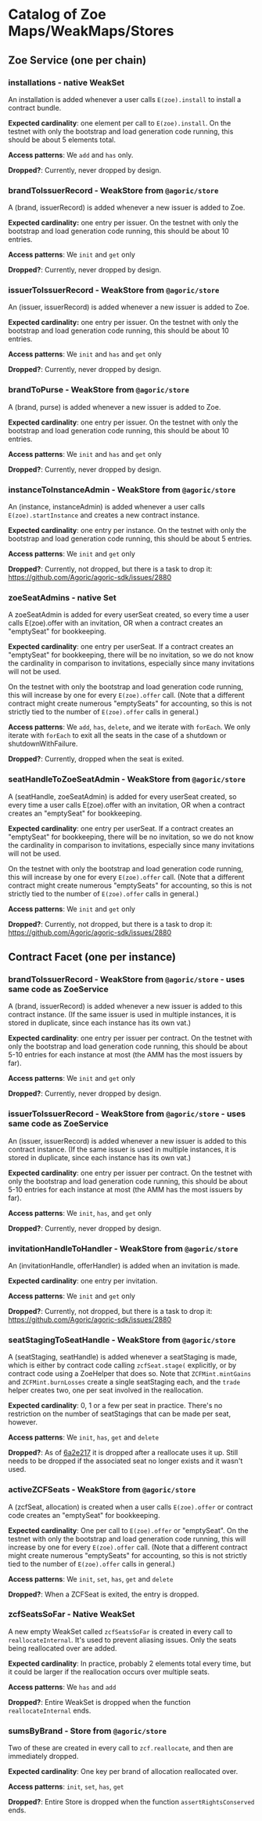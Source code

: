 # Catalog of Zoe Maps/WeakMaps/Stores

## Zoe Service (one per chain)

### installations - native WeakSet

An installation is added whenever a user calls `E(zoe).install` to
install a contract bundle. 

**Expected cardinality**: one element per call
to `E(zoe).install`. On the testnet with only the bootstrap and load
generation code running, this should be about 5 elements total. 

**Access patterns**: We `add` and `has` only.

**Dropped?**: Currently, never dropped by design.

### brandToIssuerRecord - WeakStore from `@agoric/store`

A (brand, issuerRecord) is added whenever a new issuer is added to
Zoe. 

**Expected cardinality:** one entry per issuer. On the testnet with
only the bootstrap and load generation code running, this should be
about 10 entries. 

**Access patterns**: We `init` and `get` only

**Dropped?**: Currently, never dropped by design.

### issuerToIssuerRecord - WeakStore from `@agoric/store`

An (issuer, issuerRecord) is added whenever a new issuer is added to
Zoe.

**Expected cardinality:** one entry per issuer. On the testnet with
only the bootstrap and load generation code running, this should be
about 10 entries. 

**Access patterns**: We `init` and `has` and `get` only

**Dropped?**: Currently, never dropped by design.

### brandToPurse - WeakStore from `@agoric/store`

A (brand, purse) is added whenever a new issuer is added to Zoe.

**Expected cardinality**: one entry per issuer.  On the testnet with
only the bootstrap and load generation code running, this should be
about 10 entries.

**Access patterns**: We `init` and `has` and `get` only

**Dropped?**: Currently, never dropped by design.

### instanceToInstanceAdmin - WeakStore from `@agoric/store`

An (instance, instanceAdmin) is added whenever a user calls
`E(zoe).startInstance` and creates a new contract instance.

**Expected cardinality**: one entry per instance. On the testnet with
only the bootstrap and load generation code running, this should be
about 5 entries. 

**Access patterns**: We `init` and `get` only

**Dropped?**: Currently, not dropped, but there is a task to drop it:
https://github.com/Agoric/agoric-sdk/issues/2880

### zoeSeatAdmins - native Set

A zoeSeatAdmin is added for every userSeat created, so every time a
user calls E(zoe).offer with an invitation, OR when a contract creates
an "emptySeat" for bookkeeping. 

**Expected cardinality**: one entry per userSeat. If a contract
creates an "emptySeat" for bookkeeping, there will be no invitation,
so we do not know the cardinality in comparison to invitations,
especially since many invitations will not be used. 

On the testnet with only the bootstrap and load generation code
running, this will increase by one for every `E(zoe).offer` call.
(Note that a different contract might create numerous "emptySeats" for
accounting, so this is not strictly tied to the number of
`E(zoe).offer` calls in general.)

**Access patterns**: We `add`, `has`, `delete`, and we iterate with
`forEach`. We only iterate with `forEach` to exit all the seats in the
case of a shutdown or shutdownWithFailure. 

**Dropped?**: Currently, dropped when the seat is exited.

### seatHandleToZoeSeatAdmin - WeakStore from `@agoric/store`

A (seatHandle, zoeSeatAdmin) is added for every userSeat created, so
every time a user calls E(zoe).offer with an invitation, OR when a
contract creates an "emptySeat" for bookkeeping. 

**Expected cardinality**: one entry per userSeat. If a contract
creates an "emptySeat" for bookkeeping, there will be no invitation,
so we do not know the cardinality in comparison to invitations,
especially since many invitations will not be used. 

On the testnet with only the bootstrap and load generation code
running, this will increase by one for every `E(zoe).offer` call.
(Note that a different contract might create numerous "emptySeats" for
accounting, so this is not strictly tied to the number of
`E(zoe).offer` calls in general.)

**Access patterns**: We `init` and `get` only

**Dropped?**: Currently, not dropped, but there is a task to drop it: https://github.com/Agoric/agoric-sdk/issues/2880

## Contract Facet (one per instance)
### brandToIssuerRecord - WeakStore from `@agoric/store` - uses same code as ZoeService

A (brand, issuerRecord) is added whenever a new issuer is added to
this contract instance. (If the same issuer is used in multiple
instances, it is stored in duplicate, since each instance has its own
vat.) 

**Expected cardinality**: one entry per issuer per contract. On the testnet with
only the bootstrap and load generation code running, this should be
about 5-10 entries for each instance at most (the AMM has the most
issuers by far). 

**Access patterns**: We `init` and `get` only

**Dropped?**: Currently, never dropped by design.

### issuerToIssuerRecord - WeakStore from `@agoric/store` - uses same code as ZoeService

An (issuer, issuerRecord) is added whenever a new issuer is added to
this contract instance. (If the same issuer is used in multiple
instances, it is stored in duplicate, since each instance has its own
vat.)

**Expected cardinality**: one entry per issuer per contract. On the testnet with
only the bootstrap and load generation code running, this should be
about 5-10 entries for each instance at most (the AMM has the most
issuers by far).

**Access patterns**: We `init`, `has`, and `get` only

**Dropped?**: Currently, never dropped by design.

### invitationHandleToHandler - WeakStore from `@agoric/store`

An (invitationHandle, offerHandler) is added when an invitation is
made.

**Expected cardinality**: one entry per invitation. 

**Access patterns**: We `init` and `get` only

**Dropped?**: Currently, not dropped, but there is a task to drop it: https://github.com/Agoric/agoric-sdk/issues/2880
### seatStagingToSeatHandle - WeakStore from `@agoric/store`

A (seatStaging, seatHandle) is added whenever a seatStaging is made,
which is either by contract code calling `zcfSeat.stage(` explicitly,
or by contract code using a ZoeHelper that does so. Note that
`ZCFMint.mintGains` and `ZCFMint.burnLosses` create a single
seatStaging each, and the `trade` helper creates two, one per seat
involved in the reallocation.

**Expected cardinality**: 0, 1 or a few per seat in practice. There's no
restriction on the number of seatStagings that can be made per seat,
however.

**Access patterns**: We `init`, `has`, `get` and `delete`

**Dropped?**: As of
[6a2e217](https://github.com/Agoric/agoric-sdk/commit/6a2e217d7829be169d77fc02ceabe28647a43525)
it is dropped after a reallocate uses it up. Still needs to be dropped if the
associated seat no longer exists and it wasn't used. 
### activeZCFSeats - WeakStore from `@agoric/store`

A (zcfSeat, allocation) is created when a user calls `E(zoe).offer` or
contract code creates an "emptySeat" for bookkeeping.

**Expected cardinality**: One per call to `E(zoe).offer` or
"emptySeat". On the testnet with only the bootstrap and load
generation code running, this will increase by one for every
`E(zoe).offer` call. (Note that a different contract might create
numerous "emptySeats" for accounting, so this is not strictly tied to
the number of `E(zoe).offer` calls in general.)

**Access patterns**: We `init`, `set`, `has`, `get` and `delete`

**Dropped?**: When a ZCFSeat is exited, the entry is dropped.

### zcfSeatsSoFar - Native WeakSet

A new empty WeakSet called `zcfSeatsSoFar` is created in every call to
`reallocateInternal`. It's used to prevent aliasing issues. Only the
seats being reallocated over are added.

**Expected cardinality**: In practice, probably 2 elements total every
time, but it could be larger if the reallocation occurs over multiple
seats.

**Access patterns**: We `has` and `add`

**Dropped?**: Entire WeakSet is dropped when the function
`reallocateInternal` ends. 

### sumsByBrand - Store from `@agoric/store`

Two of these are created in every call to `zcf.reallocate`, and then
are immediately dropped.

**Expected cardinality**: One key per brand of allocation reallocated over.

**Access patterns**: `init`, `set`, `has`, `get`

**Dropped?**: Entire Store is dropped when the function
`assertRightsConserved` ends. 